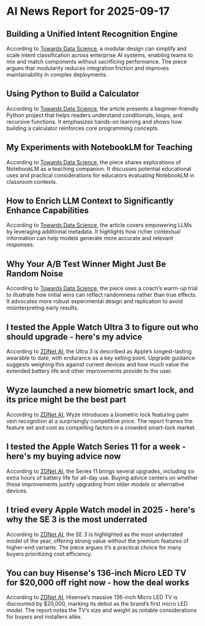 # AI News Report for 2025-09-17

## Building a Unified Intent Recognition Engine
According to [Towards Data Science](https://towardsdatascience.com/building-a-unified-intent-recognition-engine/), a modular design can simplify and scale intent classification across enterprise AI systems, enabling teams to mix and match components without sacrificing performance. The piece argues that modularity reduces integration friction and improves maintainability in complex deployments.

## Using Python to Build a Calculator
According to [Towards Data Science](https://towardsdatascience.com/using-python-to-build-a-calculator/), the article presents a beginner-friendly Python project that helps readers understand conditionals, loops, and recursive functions. It emphasizes hands-on learning and shows how building a calculator reinforces core programming concepts.

## My Experiments with NotebookLM for Teaching
According to [Towards Data Science](https://towardsdatascience.com/my-experiments-with-notebooklm-for-teaching/), the piece shares explorations of NotebookLM as a teaching companion. It discusses potential educational uses and practical considerations for educators evaluating NotebookLM in classroom contexts.

## How to Enrich LLM Context to Significantly Enhance Capabilities
According to [Towards Data Science](https://towardsdatascience.com/how-to-enrich-llm-context-to-significantly-enhance-capabilities/), the article covers empowering LLMs by leveraging additional metadata. It highlights how richer contextual information can help models generate more accurate and relevant responses.

## Why Your A/B Test Winner Might Just Be Random Noise
According to [Towards Data Science](https://towardsdatascience.com/why-your-a-b-test-winner-might-just-be-random-noise/), the piece uses a coach’s warm-up trial to illustrate how initial wins can reflect randomness rather than true effects. It advocates more robust experimental design and replication to avoid misinterpreting early results.

## I tested the Apple Watch Ultra 3 to figure out who should upgrade - here's my advice
According to [ZDNet AI](https://www.zdnet.com/article/i-tested-the-apple-watch-ultra-3-to-figure-out-who-should-upgrade-heres-my-advice/), the Ultra 3 is described as Apple’s longest-lasting wearable to date, with endurance as a key selling point. Upgrade guidance suggests weighing this against current devices and how much value the extended battery life and other improvements provide to the user.

## Wyze launched a new biometric smart lock, and its price might be the best part
According to [ZDNet AI](https://www.zdnet.com/article/wyze-launched-a-new-biometric-smart-lock-and-its-price-might-be-the-best-part/), Wyze introduces a biometric lock featuring palm vein recognition at a surprisingly competitive price. The report frames the feature set and cost as compelling factors in a crowded smart-lock market.

## I tested the Apple Watch Series 11 for a week - here's my buying advice now
According to [ZDNet AI](https://www.zdnet.com/article/i-tested-the-apple-watch-series-11-for-a-week-heres-my-buying-advice-now/), the Series 11 brings several upgrades, including six extra hours of battery life for all-day use. Buying advice centers on whether these improvements justify upgrading from older models or alternative devices.

## I tried every Apple Watch model in 2025 - here's why the SE 3 is the most underrated
According to [ZDNet AI](https://www.zdnet.com/article/i-tried-every-apple-watch-model-in-2025-heres-why-the-se-3-is-the-most-underrated/), the SE 3 is highlighted as the most underrated model of the year, offering strong value without the premium features of higher-end variants. The piece argues it’s a practical choice for many buyers prioritizing cost efficiency.

## You can buy Hisense's 136-inch Micro LED TV for $20,000 off right now - how the deal works
According to [ZDNet AI](https://www.zdnet.com/article/you-can-buy-hisenses-136-inch-micro-led-tv-for-20000-off-right-now-how-the-deal-works/), Hisense’s massive 136-inch Micro LED TV is discounted by $20,000, marking its debut as the brand’s first micro LED model. The report notes the TV’s size and weight as notable considerations for buyers and installers alike.